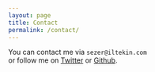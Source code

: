 ```yaml
---
layout: page
title: Contact
permalink: /contact/
---
```


You can contact me via `sezer@iltekin.com` <br/>or follow me on [Twitter](https://twitter.com/kelimelerbenim) 
or [Github](https://github.com/iltekin).